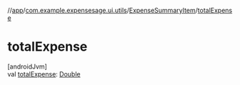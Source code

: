 //[app](../../../index.md)/[com.example.expensesage.ui.utils](../index.md)/[ExpenseSummaryItem](index.md)/[totalExpense](total-expense.md)

# totalExpense

[androidJvm]\
val [totalExpense](total-expense.md): [Double](https://kotlinlang.org/api/latest/jvm/stdlib/kotlin/-double/index.html)
